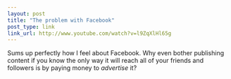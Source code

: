 ```yaml
---
layout: post
title: "The problem with Facebook"
post_type: link
link_url: http://www.youtube.com/watch?v=l9ZqXlHl65g
---
```

Sums up perfectly how I feel about Facebook. Why even bother publishing content if you know the only way it will reach all of your friends and followers is by paying money to _advertise_ it?
